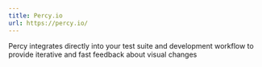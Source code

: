```yaml
---
title: Percy.io
url: https://percy.io/
---
```


Percy integrates directly into your test suite and development workflow to provide iterative and fast feedback about visual changes
